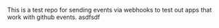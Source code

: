 This is a test repo for sending events via webhooks to test out apps that work with github events.
asdfsdf